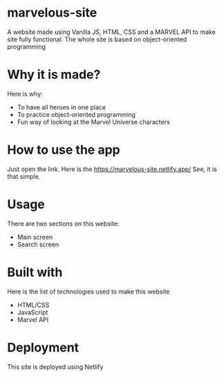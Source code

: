 # marvelous-site
A website made using Vanilla JS, HTML, CSS and a MARVEL API to make site fully functional. The whole site is based on object-oriented programming

# Why it is made?

Here is why: 
* To have all heroes in one place
* To practice object-oriented programming
* Fun way of looking at the Marvel Universe characters

# How to use the app
Just open the link. Here is the https://marvelous-site.netlify.app/ See, it is that simple.

# Usage

There are two sections on this website:
* Main screen
* Search screen

# Built with

Here is the list of technologies used to make this website

* HTML/CSS
* JavaScript
* Marvel API

# Deployment

This site is deployed using Netlify

